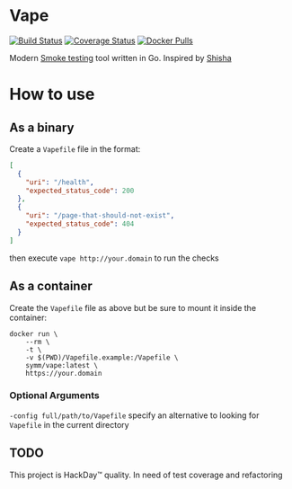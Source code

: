# Vape
[![Build Status](https://travis-ci.org/symm/vape.svg?branch=master)](https://travis-ci.org/symm/vape)
[![Coverage Status](https://coveralls.io/repos/github/symm/vape/badge.svg?branch=master)](https://coveralls.io/github/symm/vape?branch=master)
[![Docker Pulls](https://img.shields.io/docker/pulls/mashape/kong.svg)]()

Modern [Smoke testing](https://en.wikipedia.org/wiki/Smoke_testing) tool written in Go. Inspired by [Shisha](https://github.com/namshi/shisha)

# How to use

## As a binary

Create a `Vapefile` file in the format:
```json
[
  {
    "uri": "/health",
    "expected_status_code": 200
  },
  {
    "uri": "/page-that-should-not-exist",
    "expected_status_code": 404
  }
]
```

then execute `vape http://your.domain` to run the checks

## As a container

Create the `Vapefile` file as above but be sure to mount it inside the container:

```shell
docker run \
    --rm \
    -t \
    -v $(PWD)/Vapefile.example:/Vapefile \
    symm/vape:latest \
    https://your.domain
```

### Optional Arguments

`-config full/path/to/Vapefile` specify an alternative to looking for `Vapefile` in the current directory

## TODO

This project is HackDay™ quality. In need of test coverage and refactoring

